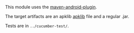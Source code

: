 This module uses the [maven-android-plugin](https://code.google.com/p/maven-android-plugin).

The target artifacts are an apklib [apklib](https://code.google.com/p/maven-android-plugin/wiki/ApkLib) file and a regular .jar.

Tests are in `../cucumber-test/`.
